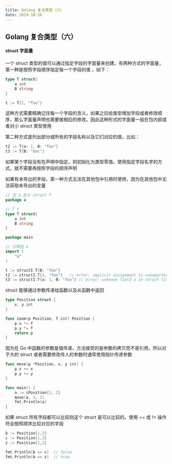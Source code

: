 ```yaml
---
title: Golang 复合类型（六）
date: 2019-10-26
---
```


## Golang 复合类型（六）



#### struct 字面量

一个 struct 类型的值可以通过指定字段的字面量来创建。有两种方式的字面量，第一种是按照字段顺序指定每一个字段的值
，如下：

```go
type T struct{
	a int
    B string
}

t := T{1, "foo"}
```
这种方式需要精确记住每一个字段的含义，如果之后给类型增加字段或者修改顺序，那么字面量声明也需要做相应的修改。因此这种形式的字面量一般在包内部或者对小 struct 类型使用

第二种方式是列出部分或所有的字段名称以及它们对应的值，比如：

```go
t2 := T{a: 1, B: "foo"}
t3 := T{B: "bar"}
```
如果某个字段没有在声明中指定，则初始化为类型零值。使用指定字段名字的方式，就不需要再按照字段的顺序声明

如果有未导出的字段，第一种方式无法在其他包中引用时使用，因为在其他包中无法获取未导出的变量

```go
// 包 a 定义 struct T
package a

// T t
type T struct{
	a int
	B string
}
```
```go
package main

// 引用包 a
import (
    "a"
)

t := structI.T{B: "foo"}
t2 := structI.T{1, "foo"}   // error: implicit assignment to unexported field a in structI.T literal
t3 := structI.T{a: 1, B: "foo"} // error: unknown field a in struct literal
```

struct 能够通过参数传递给函数以及从函数中返回

```go
type Position struct {
	x, y int
}

func zoom(p Position, f int) Position {
	p.x *= f
	p.y *= f
	return p
}
```

因为在 Go 中函数的参数是值传递，方法接受的是参数的拷贝而不是引用，所以对于大的 struct 或者需要修改传人的参数时通常使用指针传递参数

```go
func move(p *Position, x, y int) {
	p.x += x
	p.y += y
}

func main() {
    a := &Position{1, 2}
    move(a, 3, 3)
    fmt.Println(a)
}

```


如果 struct 所有字段都可以比较则这个 struct 是可以比较的。使用 == 或 != 操作符会按照顺序比较对应的字段

```go
b := Position{1,2}
c := Position{1,3}
z := Position{1,2}

fmt.Println(b == c)  // false
fmt.Println(b == z)  // true
```


